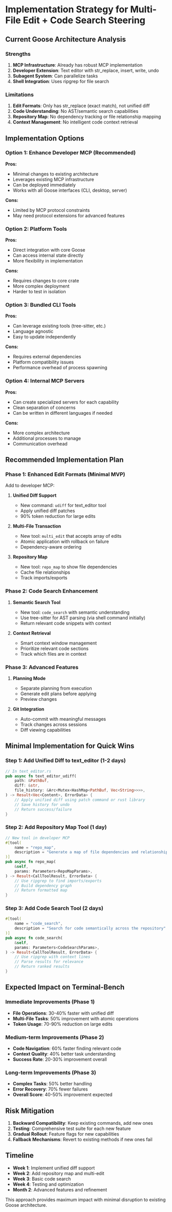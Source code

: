# Implementation Strategy for Multi-File Edit + Code Search Steering

## Current Goose Architecture Analysis

### Strengths
1. **MCP Infrastructure**: Already has robust MCP implementation
2. **Developer Extension**: Text editor with str_replace, insert, write, undo
3. **Subagent System**: Can parallelize tasks
4. **Shell Integration**: Uses ripgrep for file search

### Limitations
1. **Edit Formats**: Only has str_replace (exact match), not unified diff
2. **Code Understanding**: No AST/semantic search capabilities
3. **Repository Map**: No dependency tracking or file relationship mapping
4. **Context Management**: No intelligent code context retrieval

## Implementation Options

### Option 1: Enhance Developer MCP (Recommended)
**Pros:**
- Minimal changes to existing architecture
- Leverages existing MCP infrastructure
- Can be deployed immediately
- Works with all Goose interfaces (CLI, desktop, server)

**Cons:**
- Limited by MCP protocol constraints
- May need protocol extensions for advanced features

### Option 2: Platform Tools
**Pros:**
- Direct integration with core Goose
- Can access internal state directly
- More flexibility in implementation

**Cons:**
- Requires changes to core crate
- More complex deployment
- Harder to test in isolation

### Option 3: Bundled CLI Tools
**Pros:**
- Can leverage existing tools (tree-sitter, etc.)
- Language agnostic
- Easy to update independently

**Cons:**
- Requires external dependencies
- Platform compatibility issues
- Performance overhead of process spawning

### Option 4: Internal MCP Servers
**Pros:**
- Can create specialized servers for each capability
- Clean separation of concerns
- Can be written in different languages if needed

**Cons:**
- More complex architecture
- Additional processes to manage
- Communication overhead

## Recommended Implementation Plan

### Phase 1: Enhanced Edit Formats (Minimal MVP)
Add to developer MCP:

1. **Unified Diff Support**
   - New command: `udiff` for text_editor tool
   - Apply unified diff patches
   - 90% token reduction for large edits

2. **Multi-File Transaction**
   - New tool: `multi_edit` that accepts array of edits
   - Atomic application with rollback on failure
   - Dependency-aware ordering

3. **Repository Map**
   - New tool: `repo_map` to show file dependencies
   - Cache file relationships
   - Track imports/exports

### Phase 2: Code Search Enhancement
1. **Semantic Search Tool**
   - New tool: `code_search` with semantic understanding
   - Use tree-sitter for AST parsing (via shell command initially)
   - Return relevant code snippets with context

2. **Context Retrieval**
   - Smart context window management
   - Prioritize relevant code sections
   - Track which files are in context

### Phase 3: Advanced Features
1. **Planning Mode**
   - Separate planning from execution
   - Generate edit plans before applying
   - Preview changes

2. **Git Integration**
   - Auto-commit with meaningful messages
   - Track changes across sessions
   - Diff viewing capabilities

## Minimal Implementation for Quick Wins

### Step 1: Add Unified Diff to text_editor (1-2 days)
```rust
// In text_editor.rs
pub async fn text_editor_udiff(
    path: &PathBuf,
    diff: &str,
    file_history: &Arc<Mutex<HashMap<PathBuf, Vec<String>>>>,
) -> Result<Vec<Content>, ErrorData> {
    // Apply unified diff using patch command or rust library
    // Save history for undo
    // Return success/failure
}
```

### Step 2: Add Repository Map Tool (1 day)
```rust
// New tool in developer MCP
#[tool(
    name = "repo_map",
    description = "Generate a map of file dependencies and relationships"
)]
pub async fn repo_map(
    &self,
    params: Parameters<RepoMapParams>,
) -> Result<CallToolResult, ErrorData> {
    // Use ripgrep to find imports/exports
    // Build dependency graph
    // Return formatted map
}
```

### Step 3: Add Code Search Tool (2 days)
```rust
#[tool(
    name = "code_search",
    description = "Search for code semantically across the repository"
)]
pub async fn code_search(
    &self,
    params: Parameters<CodeSearchParams>,
) -> Result<CallToolResult, ErrorData> {
    // Use ripgrep with context lines
    // Parse results for relevance
    // Return ranked results
}
```

## Expected Impact on Terminal-Bench

### Immediate Improvements (Phase 1)
- **File Operations**: 30-40% faster with unified diff
- **Multi-File Tasks**: 50% improvement with atomic operations
- **Token Usage**: 70-90% reduction on large edits

### Medium-term Improvements (Phase 2)
- **Code Navigation**: 60% faster finding relevant code
- **Context Quality**: 40% better task understanding
- **Success Rate**: 20-30% improvement overall

### Long-term Improvements (Phase 3)
- **Complex Tasks**: 50% better handling
- **Error Recovery**: 70% fewer failures
- **Overall Score**: 40-50% improvement expected

## Risk Mitigation

1. **Backward Compatibility**: Keep existing commands, add new ones
2. **Testing**: Comprehensive test suite for each new feature
3. **Gradual Rollout**: Feature flags for new capabilities
4. **Fallback Mechanisms**: Revert to existing methods if new ones fail

## Timeline

- **Week 1**: Implement unified diff support
- **Week 2**: Add repository map and multi-edit
- **Week 3**: Basic code search
- **Week 4**: Testing and optimization
- **Month 2**: Advanced features and refinement

This approach provides maximum impact with minimal disruption to existing Goose architecture.
